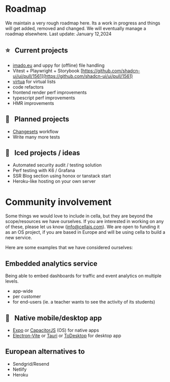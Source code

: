 # Roadmap
We maintain a very rough roadmap here. Its a work in progress and things will get added, removed and changed. We will eventually manage a roadmap elsewhere.
Last update: January 12,2024

## ⭐ &nbsp; Current projects
* [imado.eu](imado.eu) and uppy for (offline) file handling
* Vitest + Playwright + Storybook [https://github.com/shadcn-ui/ui/pull/1561](https://github.com/shadcn-ui/ui/pull/1561)
* [virtua](https://github.com/inokawa/virtua/issues) for virtual lists
* code refactors
* frontend render perf improvements
* typescript perf improvements
* HMR improvements

## 📅 &nbsp; Planned projects
* [Changesets](https://github.com/changesets/changesets) workflow
* Write many more tests

## 🧊 &nbsp; Iced projects / ideas
* Automated security audit / testing solution
* Perf testing with K6 / Grafana
* SSR Blog section using honox or tanstack start
* Heroku-like hosting on your own server

# Community involvement
Some things we would love to include in cella, but they are beyond the scope/resources we have ourselves. If you are interested in working on any of these, please let us know ([info@cellajs.com](mailto:info@cellajs.com)). We are open to funding it as an OS project, if you are based in Europe and will be using cella to build a new service.

Here are some examples that we have considered ourselves:

## Embedded analytics service
Being able to embed dashboards for traffic and event analytics on multiple levels.
* app-wide
* per customer
* for end-users (ie. a teacher wants to see the activity of its students)

## 📱 &nbsp; Native mobile/desktop app
* [Expo](https://expo.dev/) or [CapacitorJS](https://github.com/ionic-team/capacitor) (OS) for native apps
* [Electron-Vite](https://github.com/electron-vite/electron-vite-react) or [Tauri](https://github.com/tauri-apps/tauri) or [ToDesktop](https://www.todesktop.com/) for desktop app

## European alternatives to 
 * Sendgrid/Resend
 * Netlify
 * Heroku


